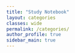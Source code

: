 ```yaml
---
title: "Study Notebook"
layout: categories
classes: wide
permalink: /categories/
author_profile: true
sidebar_main: true
---
```

